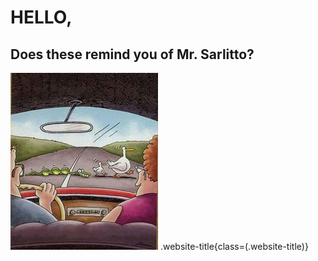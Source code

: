 <html>
  <head>
    <title>Randomness</title>
  </head>  
  <body>
    <h1>HELLO,</h1>
    <h2>Does these remind you of Mr. Sarlitto?</h2>
    <img src="Gary Larson Snake Eating Ducks.jpg">
    .website-title{class=(.website-title)}
</html>   
